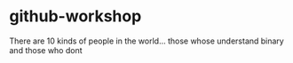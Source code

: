 # github-workshop  

There are 10 kinds of people in the world... those whose  understand binary and those who  dont
